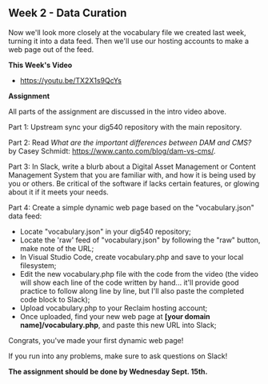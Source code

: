 ## Week 2 - Data Curation

Now we'll look more closely at the vocabulary file we created last week, turning it into a data feed. Then we'll use our hosting accounts to make a web page out of the feed.

**This Week's Video**

- <https://youtu.be/TX2X1s9QcYs>

**Assignment**

All parts of the assignment are discussed in the intro video above.

Part 1: Upstream sync your dig540 repository with the main repository.

Part 2: Read *What are the important differences between DAM and CMS?* by Casey Schmidt: <https://www.canto.com/blog/dam-vs-cms/>.

Part 3: In Slack, write a blurb about a Digital Asset Management or Content Management System that you are familiar with, and how it is being used by you or others. Be critical of the software if lacks certain features, or glowing about it if it meets your needs. 

Part 4: Create a simple dynamic web page based on the "vocabulary.json" data feed:
- Locate "vocabulary.json" in your dig540 repository;
- Locate the 'raw' feed of "vocabulary.json" by following the "raw" button, make note of the URL;
- In Visual Studio Code, create vocabulary.php and save to your local filesystem;
- Edit the new vocabulary.php file with the code from the video (the video will show each line of the code written by hand... it'll provide good practice to follow along line by line, but I'll also paste the completed code block to Slack);
- Upload vocabulary.php to your Reclaim hosting account;
- Once uploaded, find your new web page at **[your domain name]/vocabulary.php**, and paste this new URL into Slack;

Congrats, you've made your first dynamic web page! 

If you run into any problems, make sure to ask questions on Slack!

**The assignment should be done by Wednesday Sept. 15th.**
